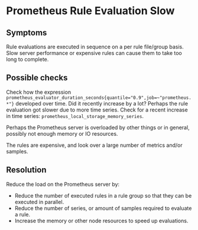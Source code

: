# Prometheus Rule Evaluation Slow

## Symptoms

Rule evaluations are executed in sequence on a per rule file/group basis.
Slow server performance or expensive rules can cause them to take too long to complete.

## Possible checks

Check how the expression `prometheus_evaluator_duration_seconds{quantile="0.9",job=~"prometheus.*"}`
developed over time. Did it recently increase by a lot? Perhaps the rule
evaluation got slower due to more time series. Check for a recent increase
in time series: `prometheus_local_storage_memory_series`.

Perhaps the Prometheus server is overloaded by other things or in general, possibly not enough memory or IO resources.

The rules are expensive, and look over a large number of metrics and/or samples.

## Resolution

Reduce the load on the Prometheus server by:

* Reduce the number of executed rules in a rule group so that they can be executed in parallel.
* Reduce the number of series, or amount of samples required to evaluate a rule.
* Increase the memory or other node resources to speed up evaluations.
